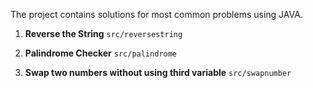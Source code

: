 The project contains solutions for most common problems using JAVA.
    
1. **Reverse the String**  `src/reversestring`

2. **Palindrome Checker**  `src/palindrome`

3. **Swap two numbers without using third variable** `src/swapnumber`
